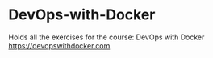 # DevOps-with-Docker

Holds all the exercises for the course: DevOps with Docker </br>
https://devopswithdocker.com
